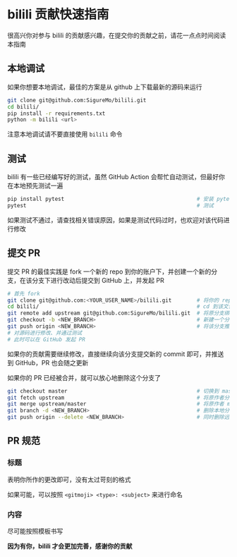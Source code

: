 # bilili 贡献快速指南

很高兴你对参与 bilili 的贡献感兴趣，在提交你的贡献之前，请花一点点时间阅读本指南

## 本地调试

如果你想要本地调试，最佳的方案是从 github 上下载最新的源码来运行

``` bash
git clone git@github.com:SigureMo/bilili.git
cd bilili/
pip install -r requirements.txt
python -m bilili <url>
```

注意本地调试请不要直接使用 `bilili` 命令

## 测试

bilili 有一些已经编写好的测试，虽然 GitHub Action 会帮忙自动测试，但最好你在本地预先测试一遍

``` bash
pip install pytest                                          # 安装 pytest
pytest                                                      # 测试
```

如果测试不通过，请查找相关错误原因，如果是测试代码过时，也欢迎对该代码进行修改

## 提交 PR

提交 PR 的最佳实践是 fork 一个新的 repo 到你的账户下，并创建一个新的分支，在该分支下进行改动后提交到 GitHub 上，并发起 PR

``` bash
# 首先 fork
git clone git@github.com:<YOUR_USER_NAME>/bilili.git        # 将你的 repo clone 到本地
cd bilili/                                                  # cd 到该文件夹
git remote add upstream git@github.com:SigureMo/bilili.git  # 将原分支绑定在 upstream
git checkout -b <NEW_BRANCH>                                # 新建一个分支，名称随意，最好含有你本次改动的语义
git push origin <NEW_BRANCH>                                # 将该分支推送到 origin （也就是你 fork 后的 repo）
# 对源码进行修改、并通过测试
# 此时可以在 GitHub 发起 PR
```

如果你的贡献需要继续修改，直接继续向该分支提交新的 commit 即可，并推送到 GitHub，PR 也会随之更新

如果你的 PR 已经被合并，就可以放心地删除这个分支了

``` bash
git checkout master                                         # 切换到 master
git fetch upstream                                          # 将原作者分支下载到本地
git merge upstream/master                                   # 将原作者 master 分支最新内容合并到本地 master
git branch -d <NEW_BRANCH>                                  # 删除本地分支
git push origin --delete <NEW_BRANCH>                       # 同时删除远程分支
```

## PR 规范

### 标题

表明你所作的更改即可，没有太过苛刻的格式

如果可能，可以按照 `<gitmoji> <type>: <subject>` 来进行命名

### 内容

尽可能按照模板书写

**因为有你，bilili 才会更加完善，感谢你的贡献**
